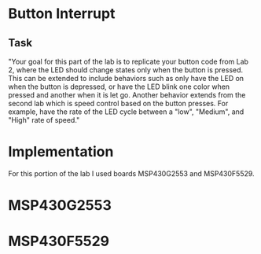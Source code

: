 # Button Interrupt

## Task
"Your goal for this part of the lab is to replicate your button code from Lab 2, where the LED should change states only when the button is pressed. This can be extended to include behaviors such as only have the LED on when the button is depressed, or have the LED blink one color when pressed and another when it is let go. Another behavior extends from the second lab which is speed control based on the button presses. For example, have the rate of the LED cycle between a "low", "Medium", and "High" rate of speed."


# Implementation
For this portion of the lab I used boards MSP430G2553 and MSP430F5529.


# MSP430G2553


# MSP430F5529

